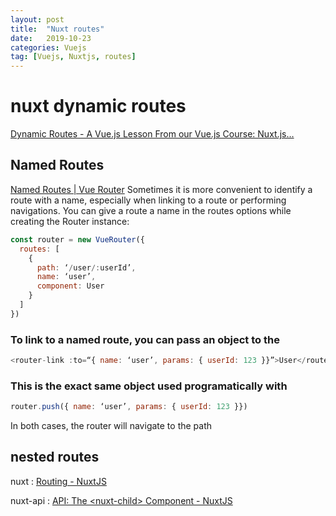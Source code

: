 ```yaml
---
layout: post
title:  "Nuxt routes"
date:   2019-10-23
categories: Vuejs
tag: [Vuejs, Nuxtjs, routes]
---
```




# nuxt dynamic routes
[Dynamic Routes - A Vue.js Lesson From our Vue.js Course: Nuxt.js…](https://vueschool.io/lessons/nuxtjs-dynamic-routes?friend=nuxt)

## Named Routes
[Named Routes | Vue Router](https://router.vuejs.org/guide/essentials/named-routes.html)
Sometimes it is more convenient to identify a route with a name, especially when linking to a route or performing navigations. You can give a route a name in the routes options while creating the Router instance:

```javascript
const router = new VueRouter({
  routes: [
    {
      path: ‘/user/:userId’,
      name: ‘user’,
      component: User
    }
  ]
})
```

### To link to a named route, you can pass an object to the
```javascript
<router-link :to=“{ name: ‘user’, params: { userId: 123 }}”>User</router-link>
```


### This is the exact same object used programatically with
```javascript
router.push({ name: ‘user’, params: { userId: 123 }})
```

In both cases, the router will navigate to the path

## nested routes
nuxt : [Routing - NuxtJS](https://nuxtjs.org/guide/routing#dynamic-nested-routes)

nuxt-api : [API: The \<nuxt-child\> Component - NuxtJS](https://nuxtjs.org/api/components-nuxt-child/)